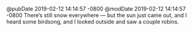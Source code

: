 @pubDate 2019-02-12 14:14:57 -0800
@modDate 2019-02-12 14:14:57 -0800
There’s still snow everywhere — but the sun just came out, and I heard some birdsong, and I looked outside and saw a couple robins.
